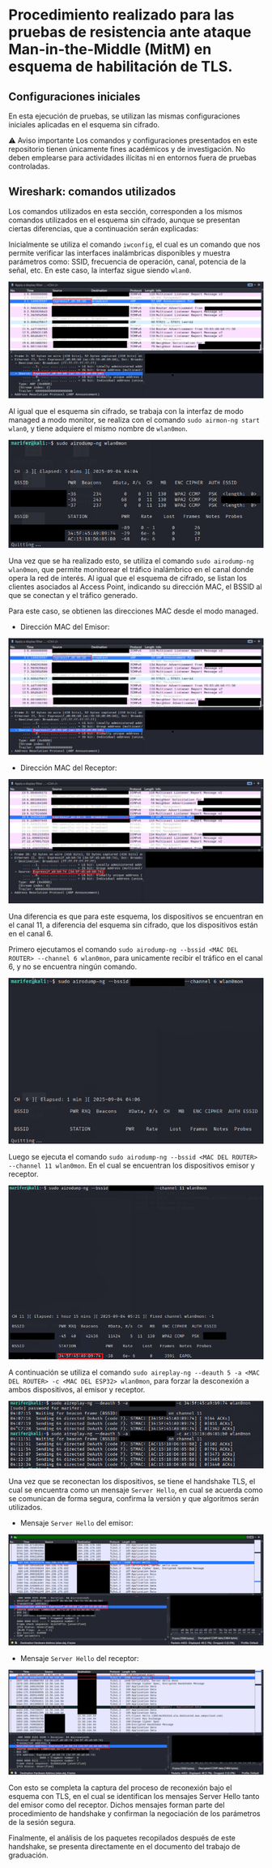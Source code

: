 # Procedimiento realizado para las pruebas de resistencia ante ataque Man-in-the-Middle (MitM) en esquema de habilitación de TLS. 

## Configuraciones iniciales

En esta ejecución de pruebas, se utilizan las mismas configuraciones iniciales aplicadas en el esquema sin cifrado. 

⚠️ Aviso importante
Los comandos y configuraciones presentados en este repositorio tienen únicamente fines académicos y de investigación. No deben emplearse para actividades ilícitas ni en entornos fuera de pruebas controladas.

## Wireshark: comandos utilizados

Los comandos utilizados en esta sección, corresponden a los mismos comandos utilizados en el esquema sin cifrado, aunque se presentan ciertas diferencias, que a continuación serán explicadas: 

Inicialmente se utiliza el comando `iwconfig`, el cual es un comando que nos permite verificar las interfaces inalámbricas disponibles y muestra parámetros como: SSID, frecuencia de operación, canal, potencia de la señal, etc. En este caso, la interfaz sigue siendo `wlan0`. 

![Comando 2-1](https://github.com/Mariyei/TrabMariaAlvarez/blob/main/Resistencia%20ante%20ataques%20Man-in-the-Middle/Esquema%20de%20TLS/Material%20visual/Reporte1-1.png)

Al igual que el esquema sin cifrado, se trabaja con la interfaz de modo managed a modo monitor, se realiza con el comando `sudo airmon-ng start wlan0`, y tiene adquiere el mismo nombre de `wlan0mon`. 

![Comando 2-2](https://github.com/Mariyei/TrabMariaAlvarez/blob/main/Resistencia%20ante%20ataques%20Man-in-the-Middle/Esquema%20de%20TLS/Material%20visual/Comandos2-2.png)

Una vez que se ha realizado esto, se utiliza el comando `sudo airodump-ng wlan0mon`, que permite monitorear el tráfico inalámbrico en el canal donde opera la red de interés. Al igual que el esquema de cifrado, se listan los clientes asociados al Access Point, indicando su dirección MAC, el BSSID al que se conectan y el tráfico generado. 

Para este caso, se obtienen las direcciones MAC desde el modo managed. 

- Dirección MAC del Emisor: 

![Reporte 1-1](https://github.com/Mariyei/TrabMariaAlvarez/blob/main/Resistencia%20ante%20ataques%20Man-in-the-Middle/Esquema%20de%20TLS/Material%20visual/Reporte1-1.png)

- Dirección MAC del Receptor: 

![Reporte 1-2](https://github.com/Mariyei/TrabMariaAlvarez/blob/main/Resistencia%20ante%20ataques%20Man-in-the-Middle/Esquema%20de%20TLS/Material%20visual/Reporte1-2.png)

Una diferencia es que para este esquema, los dispositivos se encuentran en el canal 11, a diferencia del esquema sin cifrado, que los dispositivos están en el canal 6. 

Primero ejecutamos el comando `sudo airodump-ng --bssid <MAC DEL ROUTER> --channel 6 wlan0mon`, para unicamente recibir el tráfico en el canal 6, y no se encuentra ningún comando. 

![Comando 3-2](https://github.com/Mariyei/TrabMariaAlvarez/blob/main/Resistencia%20ante%20ataques%20Man-in-the-Middle/Esquema%20de%20TLS/Material%20visual/Comandos3-2.png)

Luego se ejecuta el comando `sudo airodump-ng --bssid <MAC DEL ROUTER> --channel 11 wlan0mon`. En el cual se encuentran los dispositivos emisor y receptor. 

![Comando 4-2](https://github.com/Mariyei/TrabMariaAlvarez/blob/main/Resistencia%20ante%20ataques%20Man-in-the-Middle/Esquema%20de%20TLS/Material%20visual/Comandos4-2.png)

A continuación se utiliza el comando `sudo aireplay-ng --deauth 5 -a <MAC DEL ROUTER> -c <MAC DEL ESP32> wlan0mon`, para forzar la desconexión a ambos dispositivos, al emisor y receptor. 

![Comando 5y6-2](https://github.com/Mariyei/TrabMariaAlvarez/blob/main/Resistencia%20ante%20ataques%20Man-in-the-Middle/Esquema%20de%20TLS/Material%20visual/Comandos5y6-2.png)

Una vez que se reconectan los dispositivos, se tiene el handshake TLS, el cual se encuentra como un mensaje `Server Hello`, en cual se acuerda como se comunican de forma segura, confirma la versión y que algoritmos serán utilizados. 

- Mensaje `Server Hello` del emisor: 

![Reporte 1-3](https://github.com/Mariyei/TrabMariaAlvarez/blob/main/Resistencia%20ante%20ataques%20Man-in-the-Middle/Esquema%20de%20TLS/Material%20visual/Reporte%201-3.png)

- Mensaje `Server Hello` del receptor: 

![Reporte 1-4](https://github.com/Mariyei/TrabMariaAlvarez/blob/main/Resistencia%20ante%20ataques%20Man-in-the-Middle/Esquema%20de%20TLS/Material%20visual/Reporte%201-4.png)

Con esto se completa la captura del proceso de reconexión bajo el esquema con TLS, en el cual se identifican los mensajes Server Hello tanto del emisor como del receptor. Dichos mensajes forman parte del procedimiento de handshake y confirman la negociación de los parámetros de la sesión segura.

Finalmente, el análisis de los paquetes recopilados después de este handshake, se presenta directamente en el documento del trabajo de graduación.